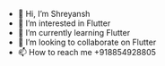 - 👋 Hi, I’m Shreyansh
- 👀 I’m interested in Flutter
- 🌱 I’m currently learning Flutter
- 💞️ I’m looking to collaborate on Flutter
- 📫 How to reach me +918854928805
<!---
rsoftshreyansh/rsoftshreyansh is a ✨ special ✨ repository because its `README.md` (this file) appears on your GitHub profile.
You can click the Preview link to take a look at your changes.
--->
